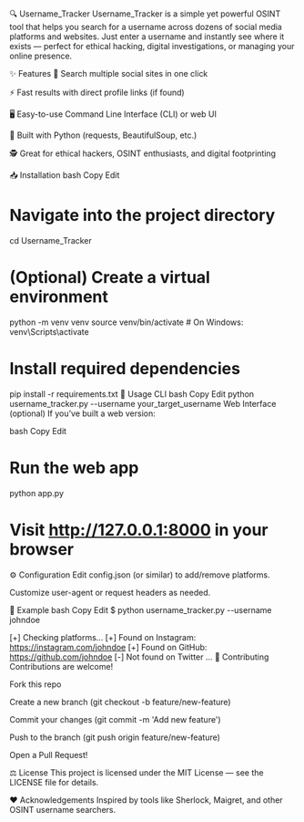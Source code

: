 🔍 Username_Tracker
Username_Tracker is a simple yet powerful OSINT tool that helps you search for a username across dozens of social media platforms and websites. Just enter a username and instantly see where it exists — perfect for ethical hacking, digital investigations, or managing your online presence.

✨ Features
🔎 Search multiple social sites in one click

⚡ Fast results with direct profile links (if found)

🖥️ Easy-to-use Command Line Interface (CLI) or web UI

🐍 Built with Python (requests, BeautifulSoup, etc.)

🕵️ Great for ethical hackers, OSINT enthusiasts, and digital footprinting

📥 Installation
bash
Copy
Edit

# Navigate into the project directory
cd Username_Tracker

# (Optional) Create a virtual environment
python -m venv venv
source venv/bin/activate  # On Windows: venv\Scripts\activate

# Install required dependencies
pip install -r requirements.txt
🚀 Usage
CLI
bash
Copy
Edit
python username_tracker.py --username your_target_username
Web Interface (optional)
If you’ve built a web version:

bash
Copy
Edit
# Run the web app
python app.py

# Visit http://127.0.0.1:8000 in your browser
⚙️ Configuration
Edit config.json (or similar) to add/remove platforms.

Customize user-agent or request headers as needed.

📌 Example
bash
Copy
Edit
$ python username_tracker.py --username johndoe

[+] Checking platforms...
[+] Found on Instagram: https://instagram.com/johndoe
[+] Found on GitHub: https://github.com/johndoe
[-] Not found on Twitter
...
🤝 Contributing
Contributions are welcome!

Fork this repo

Create a new branch (git checkout -b feature/new-feature)

Commit your changes (git commit -m 'Add new feature')

Push to the branch (git push origin feature/new-feature)

Open a Pull Request!

⚖️ License
This project is licensed under the MIT License — see the LICENSE file for details.

❤️ Acknowledgements
Inspired by tools like Sherlock, Maigret, and other OSINT username searchers.
